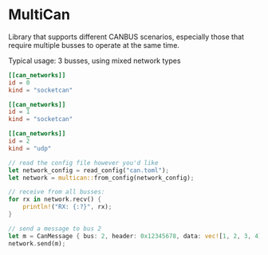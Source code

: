 # MultiCan

Library that supports different CANBUS scenarios, especially those that require multiple busses to operate at the same time.

Typical usage: 3 busses, using mixed network types
```toml
[[can_networks]]
id = 0
kind = "socketcan"

[[can_networks]]
id = 1
kind = "socketcan"

[[can_networks]]
id = 2
kind = "udp"

```

```rust
// read the config file however you'd like
let network_config = read_config("can.toml");
let network = multican::from_config(network_config);

// receive from all busses:
for rx in network.recv() {
    println!("RX: {:?}", rx);
}

// send a message to bus 2
let m = CanMessage { bus: 2, header: 0x12345678, data: vec![1, 2, 3, 4] };
network.send(m);

```

